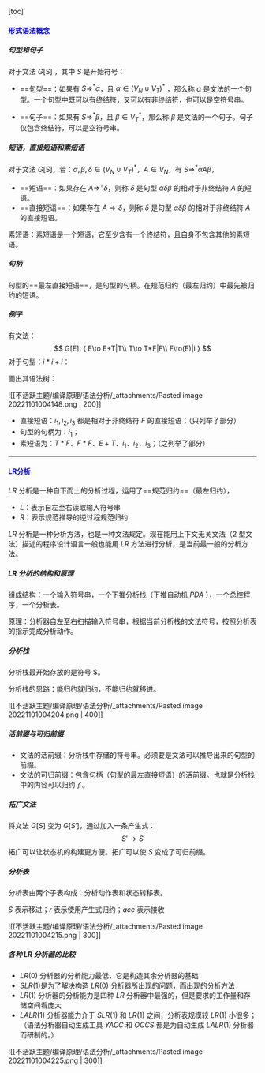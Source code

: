 

[toc]



#### <span style="color:#0202c0;">形式语法概念</span>

##### 句型和句子

对于文法 $G[S]$ ，其中 $S$ 是开始符号：

- ==句型==：如果有 $S\Rightarrow^*\alpha$，且 $\alpha\in(V_N\cup V_T)^*$ ，那么称 $\alpha$ 是文法的一个句型。一个句型中既可以有终结符，又可以有非终结符，也可以是空符号串。

- ==句子==：如果有 $S\Rightarrow^* \beta$，且 $\beta\in {V_T}^*$，那么称 $\beta$ 是文法的一个句子。句子仅包含终结符，可以是空符号串。




##### 短语，直接短语和素短语

对于文法 $G[S]$，若：$\alpha,\beta,\delta\in(V_N\cup V_T)^*$，$A\in V_N$，有 $S\Rightarrow^*\alpha A\beta$，

- ==短语==：如果存在 $A\Rightarrow^+ \delta$，则称 $\delta$ 是句型 $\alpha\delta\beta$ 的相对于非终结符 $A$ 的短语。
- ==直接短语==：如果存在 $A\Rightarrow \delta$，则称 $\delta$ 是句型 $\alpha\delta\beta$ 的相对于非终结符 $A$ 的直接短语。

素短语：素短语是一个短语，它至少含有一个终结符，且自身不包含其他的素短语。



##### 句柄

句型的==最左直接短语==，是句型的句柄。在规范归约（最左归约）中最先被归约的短语。



##### 例子

有文法：
$$
G[E]: 
{
E\to E+T|T\\
T\to T*F|F\\
F\to(E)|i
}
$$
对于句型：$i*i+i$：

画出其语法树：

![[不活跃主题/编译原理/语法分析/_attachments/Pasted image 20221101004148.png | 200]]

- 直接短语：$i_1, i_2, i_3$ 都是相对于非终结符 $F$ 的直接短语；（只列举了部分）
- 句型的句柄为：$i_1$；
- 素短语为：$T*F$、$F*F$、$E+T$、$i_1$、$i_2$、$i_3$；（之列举了部分）



---



#### <span style="color:#0202c0;">LR分析</span>

$LR$ 分析是一种自下而上的分析过程，运用了==规范归约==（最左归约），

- $L$：表示自左至右读取输入符号串
- $R$：表示规范推导的逆过程规范归约

$LR$ 分析是一种分析方法，也是一种文法规定。现在能用上下文无关文法（$2$ 型文法）描述的程序设计语言一般也能用 $LR$ 方法进行分析，是当前最一般的分析方法。



##### $LR$ 分析的结构和原理

组成结构：一个输入符号串，一个下推分析栈（下推自动机 _PDA_ ），一个总控程序，一个分析表。

原理：分析器自左至右扫描输入符号串，根据当前分析栈的文法符号，按照分析表的指示完成分析动作。



##### 分析栈

分析栈最开始存放的是符号 $\$$。

分析栈的思路：能归约就归约，不能归约就移进。

![[不活跃主题/编译原理/语法分析/_attachments/Pasted image 20221101004204.png | 400]]



##### 活前缀与可归前缀

- 文法的活前缀：分析栈中存储的符号串。必须要是文法可以推导出来的句型的前缀。
- 文法的可归前缀：包含句柄（句型的最左直接短语）的活前缀。也就是分析栈中的内容可以归约了。



##### 拓广文法

将文法 $G[S]$ 变为 $G[S']$，通过加入一条产生式：
$$
S'\to S
$$
拓广可以让状态机的构建更方便。拓广可以使 $S$ 变成了可归前缀。



##### 分析表

分析表由两个子表构成：分析动作表和状态转移表。

$S$ 表示移进；$r$ 表示使用产生式归约；$acc$ 表示接收

![[不活跃主题/编译原理/语法分析/_attachments/Pasted image 20221101004215.png | 300]]



##### 各种 $LR$ 分析器的比较

- $LR(0)$ 分析器的分析能力最低，它是构造其余分析器的基础
- $SLR(1)$是为了解决构造 $LR(0)$ 分析器所出现的问题，而出现的分析方法
- $LR(1)$ 分析器的分析能力是四种 $LR$ 分析器中最强的，但是要求的工作量和存储空间看庞大
- $LALR(1)$ 分析器能力介于 $SLR(1)$ 和 $LR(1)$ 之间，分析表规模较 $LR(1)$ 小很多；（语法分析器自动生成工具 _YACC_ 和 _OCCS_ 都是为自动生成 $LALR(1)$ 分析器而研制的。）

![[不活跃主题/编译原理/语法分析/_attachments/Pasted image 20221101004225.png | 300]]

